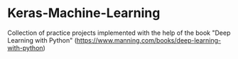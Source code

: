 # Keras-Machine-Learning

Collection of practice projects implemented with the help of the book "Deep Learning with Python" (https://www.manning.com/books/deep-learning-with-python)
